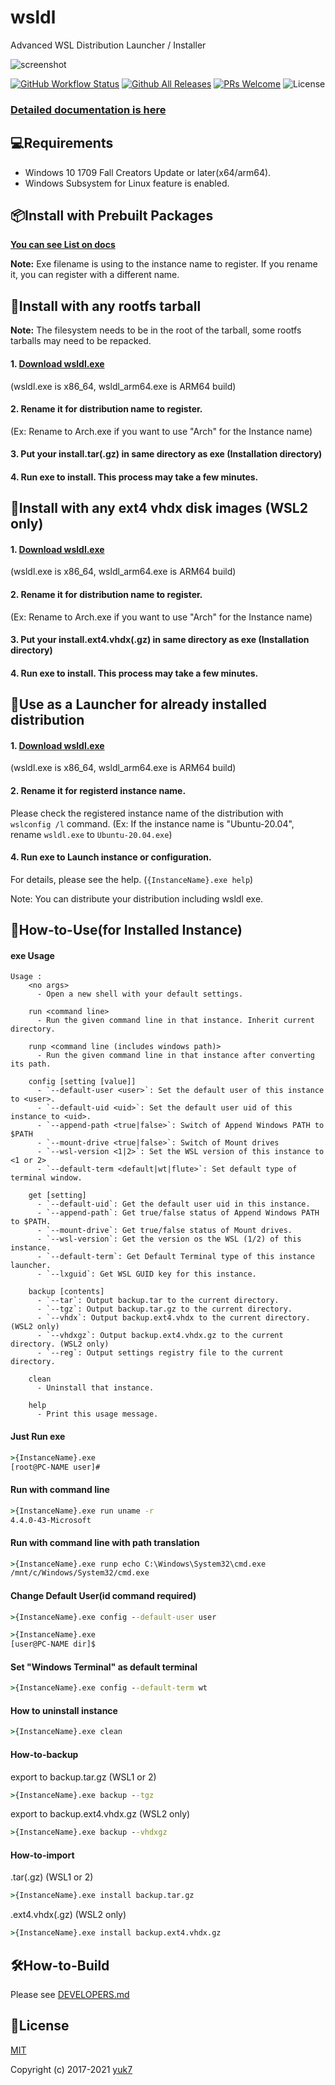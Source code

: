 # wsldl
Advanced WSL Distribution Launcher / Installer


![screenshot](https://raw.githubusercontent.com/wiki/yuk7/wsldl/img/Arch_Alpine_Cent.png)

[![GitHub Workflow Status](https://img.shields.io/github/actions/workflow/status/yuk7/wsldl/ci.yml?style=flat-square)](https://github.com/yuk7/wsldl/actions/workflows/ci.yml)
[![Github All Releases](https://img.shields.io/github/downloads/yuk7/wsldl/total.svg?style=flat-square)](https://github.com/yuk7/wsldl/releases/latest)
[![PRs Welcome](https://img.shields.io/badge/PRs-welcome-brightgreen.svg?style=flat-square)](http://makeapullrequest.com)
![License](https://img.shields.io/github/license/yuk7/wsldl.svg?style=flat-square)


### [Detailed documentation is here](https://git.io/wsldl-doc)

## 💻Requirements
* Windows 10 1709 Fall Creators Update or later(x64/arm64).
* Windows Subsystem for Linux feature is enabled.

## 📦Install with Prebuilt Packages
[**You can see List on docs**](https://wsldl-pg.github.io/docs/Using-wsldl/#distros)

**Note:**
Exe filename is using to the instance name to register.
If you rename it, you can register with a different name.


## 🔧Install with any rootfs tarball

**Note:**
The filesystem needs to be in the root of the tarball, some rootfs tarballs may need to be repacked.

#### 1. [Download wsldl.exe](https://github.com/yuk7/wsldl/releases/latest)
(wsldl.exe is x86_64, wsldl_arm64.exe is ARM64 build)
#### 2. Rename it for distribution name to register.
(Ex: Rename to Arch.exe if you want to use "Arch" for the Instance name)
#### 3. Put your install.tar(.gz) in same directory as exe (Installation directory)
#### 4. Run exe to install. This process may take a few minutes.

## 🔧Install with any ext4 vhdx disk images (WSL2 only)
#### 1. [Download wsldl.exe](https://github.com/yuk7/wsldl/releases/latest)
(wsldl.exe is x86_64, wsldl_arm64.exe is ARM64 build)
#### 2. Rename it for distribution name to register.
(Ex: Rename to Arch.exe if you want to use "Arch" for the Instance name)
#### 3. Put your install.ext4.vhdx(.gz) in same directory as exe (Installation directory)
#### 4. Run exe to install. This process may take a few minutes.

## 🔗Use as a Launcher for already installed distribution
#### 1. [Download wsldl.exe](https://github.com/yuk7/wsldl/releases/latest)
(wsldl.exe is x86_64, wsldl_arm64.exe is ARM64 build)
#### 2. Rename it for registerd instance name.
Please check the registered instance name of the distribution with `wslconfig /l` command.
(Ex: If the instance name is "Ubuntu-20.04", rename `wsldl.exe` to `Ubuntu-20.04.exe`)
#### 4. Run exe to Launch instance or configuration.
For details, please see the help. (`{InstanceName}.exe help`)

Note: You can distribute your distribution including wsldl exe.

## 📝How-to-Use(for Installed Instance)
#### exe Usage
```
Usage :
    <no args>
      - Open a new shell with your default settings.

    run <command line>
      - Run the given command line in that instance. Inherit current directory.

    runp <command line (includes windows path)>
      - Run the given command line in that instance after converting its path.

    config [setting [value]]
      - `--default-user <user>`: Set the default user of this instance to <user>.
      - `--default-uid <uid>`: Set the default user uid of this instance to <uid>.
      - `--append-path <true|false>`: Switch of Append Windows PATH to $PATH
      - `--mount-drive <true|false>`: Switch of Mount drives
      - `--wsl-version <1|2>`: Set the WSL version of this instance to <1 or 2>
      - `--default-term <default|wt|flute>`: Set default type of terminal window.

    get [setting]
      - `--default-uid`: Get the default user uid in this instance.
      - `--append-path`: Get true/false status of Append Windows PATH to $PATH.
      - `--mount-drive`: Get true/false status of Mount drives.
      - `--wsl-version`: Get the version os the WSL (1/2) of this instance.
      - `--default-term`: Get Default Terminal type of this instance launcher.
      - `--lxguid`: Get WSL GUID key for this instance.

    backup [contents]
      - `--tar`: Output backup.tar to the current directory.
      - `--tgz`: Output backup.tar.gz to the current directory.
      - `--vhdx`: Output backup.ext4.vhdx to the current directory. (WSL2 only)
      - `--vhdxgz`: Output backup.ext4.vhdx.gz to the current directory. (WSL2 only)
      - `--reg`: Output settings registry file to the current directory.

    clean
      - Uninstall that instance.

    help
      - Print this usage message.
```


#### Just Run exe
```cmd
>{InstanceName}.exe
[root@PC-NAME user]#
```

#### Run with command line
```cmd
>{InstanceName}.exe run uname -r
4.4.0-43-Microsoft
```

#### Run with command line with path translation
```cmd
>{InstanceName}.exe runp echo C:\Windows\System32\cmd.exe
/mnt/c/Windows/System32/cmd.exe
```

#### Change Default User(id command required)
```cmd
>{InstanceName}.exe config --default-user user

>{InstanceName}.exe
[user@PC-NAME dir]$
```

#### Set "Windows Terminal" as default terminal
```cmd
>{InstanceName}.exe config --default-term wt
```

#### How to uninstall instance
```cmd
>{InstanceName}.exe clean

```

#### How-to-backup
export to backup.tar.gz (WSL1 or 2)
```cmd
>{InstanceName}.exe backup --tgz
```
export to backup.ext4.vhdx.gz  (WSL2 only)
```cmd
>{InstanceName}.exe backup --vhdxgz
```

#### How-to-import
.tar(.gz)  (WSL1 or 2)
```cmd
>{InstanceName}.exe install backup.tar.gz
```
.ext4.vhdx(.gz)  (WSL2 only)
```cmd
>{InstanceName}.exe install backup.ext4.vhdx.gz
```




## 🛠How-to-Build
Please see [DEVELOPERS.md](DEVELOPERS.md)

## 📄License
[MIT](LICENSES.md)

Copyright (c) 2017-2021 [yuk7](https://github.com/yuk7)
